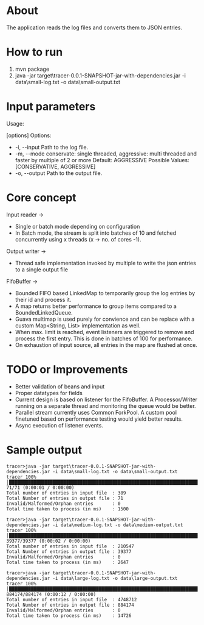 # About

The application reads the log files and converts them to JSON entries.

# How to run

1. mvn package
2. java -jar target\tracer-0.0.1-SNAPSHOT-jar-with-dependencies.jar -i data\small-log.txt -o data\small-output.txt

# Input parameters

Usage: <main class> [options]
  Options:
  * -i, --input
      Path to the log file.
  * -m, --mode
      conservate: single threaded, aggressive: multi threaded and faster by
      multiple of 2 or more
      Default: AGGRESSIVE
      Possible Values: [CONSERVATIVE, AGGRESSIVE]
  * -o, --output
      Path to the output file.

# Core concept

Input reader ->
* Single or batch mode depending on configuration
* In Batch mode, the stream is split into batches of 10 and fetched concurrently using x threads (x -> no. of cores -1).

Output writer ->
* Thread safe implementation invoked by multiple to write the json entries to a single output file

FifoBuffer ->
* Bounded FIFO based LinkedMap to temporarily group the log entries by their id and process it.
* A map returns better performance to group items compared to a BoundedLinkedQueue.
* Guava multimap is used purely for convience and can be replace with a custom Map<String, List<T>> implementation as well.
* When max. limit is reached, event listeners are triggered to remove and process the first entry. This is done in batches of 100 for performance.
* On exhaustion of input source, all entries in the map are flushed at once.

# TODO or Improvements

* Better validation of beans and input
* Proper datatypes for fields
* Current design is based on listener for the FifoBuffer. A Processor/Writer running on a separate thread and monitoring the queue would be better.
* Parallel stream currently uses Common ForkPool. A custom pool finetuned based on performance testing would yield better results.
* Async execution of listener events.

# Sample output

```
tracer>java -jar target\tracer-0.0.1-SNAPSHOT-jar-with-dependencies.jar -i data\small-log.txt -o data\small-output.txt
tracer 100% │████████████████████████████████████████████████████████████████████████████████████████████████████████████████████████████████████████│ 71/71 (0:00:01 / 0:00:00)
Total number of entries in input file  : 389
Total Number of entries in output file : 71
Invalid/Malformed/Orphan entries       : 0
Total time taken to process (in ms)    : 1500

tracer>java -jar target\tracer-0.0.1-SNAPSHOT-jar-with-dependencies.jar -i data\medium-log.txt -o data\medium-output.txt
tracer 100% │██████████████████████████████████████████████████████████████████████████████████████████████████████████████████████████████████│ 39377/39377 (0:00:02 / 0:00:00)
Total number of entries in input file  : 210547
Total Number of entries in output file : 39377
Invalid/Malformed/Orphan entries       : 0
Total time taken to process (in ms)    : 2647

tracer>java -jar target\tracer-0.0.1-SNAPSHOT-jar-with-dependencies.jar -i data\large-log.txt -o data\large-output.txt
tracer 100% │████████████████████████████████████████████████████████████████████████████████████████████████████████████████████████████████│ 884174/884174 (0:00:12 / 0:00:00)
Total number of entries in input file  : 4748712
Total Number of entries in output file : 884174
Invalid/Malformed/Orphan entries       : 0
Total time taken to process (in ms)    : 14726
```



